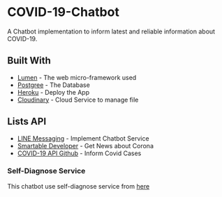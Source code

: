 # COVID-19-Chatbot
A Chatbot implementation to inform latest and reliable information about COVID-19.

## Built With

* [Lumen](https://lumen.laravel.com/) - The web micro-framework used
* [Postgree](https://www.postgresql.org/) - The Database
* [Heroku](https://dashboard.heroku.com/) - Deploy the App
* [Cloudinary](https://cloudinary.com/) - Cloud Service to manage file


## Lists API 
* [LINE Messaging](https://developer.smartable.ai/) - Implement Chatbot Service
* [Smartable Developer](https://developer.smartable.ai/) - Get News about Corona
* [COVID-19 API Github](https://www.postgresql.org/) - Inform Covid Cases

### Self-Diagnose Service

This chatbot use self-diagnose service from [here](https://github.com/ginanjarfm/covid19diagnose/) 
